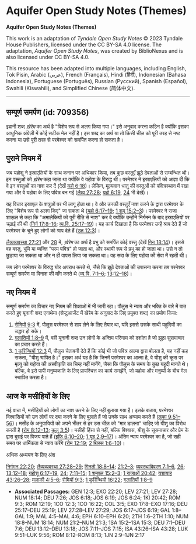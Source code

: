 # Aquifer Open Study Notes (Themes)

**Aquifer Open Study Notes (Themes)**

This work is an adaptation of *Tyndale Open Study Notes* © 2023 Tyndale House Publishers, licensed under the CC BY\-SA 4\.0 license. The adaptation, *Aquifer Open Study Notes*, was created by BiblioNexus and is also licensed under CC BY\-SA 4\.0\.

This resource has been adapted into multiple languages, including English, Tok Pisin, Arabic (عربي), French (Français), Hindi (हिंदी), Indonesian (Bahasa Indonesia), Portuguese (Português), Russian (Русский), Spanish (Español), Swahili (Kiswahili), and Simplified Chinese (简体中文).



--------------------------------

## सम्पूर्ण समर्पण (id: 709356)

इब्रानी शब्द *ख़ेरेम* का अर्थ है "विशेष रूप से अलग किया गया।" इसे अनुवाद करना कठिन है क्योंकि इसका आधुनिक अंग्रेज़ी में कोई सटीक मेल नहीं है। इस शब्द का अर्थ या तो किसी चीज़ को पूरी तरह से नष्ट करना या उसे पूरी तरह से परमेश्वर को समर्पित करना हो सकता है।

पुराने नियम में
---------------

जब यहोशू ने इस्राएलियों के साथ कनान पर अधिकार किया, तब कुछ वस्तुएँ झूठे देवताओं से सम्बन्धित थी। इन वस्तुओं को *ख़ेरेम* कहा जाता था क्योंकि वे यहोवा के विरुद्ध थी। परमेश्वर ने इस्राएलियों को आज्ञा दी कि वे इन वस्तुओं का नाश कर दें (देखें [यहो 6:18](https://ref.ly/Josh6:18))। लेकिन, मूल्यवान धातु की वस्तुओं को पवित्रस्थान में रखा गया और वे यहोवा के लिए पवित्र बन गईं ([लैव्य 27:28](https://ref.ly/Lev27:28); [यहो 6:19](https://ref.ly/Josh6:19), [24](https://ref.ly/Josh6:24) भी देखें)। 

यह विचार इस्राएल के शत्रुओं पर भी लागू होता था। वे और उनकी वस्तुएँ नाश करने के द्वारा परमेश्वर के लिए "विशेष रूप से अलग किए" जा सकता थे ([यहो 6:17–19](https://ref.ly/Josh6:17-Josh6:19); [1 शमू 15:2–3](https://ref.ly/1Sam15:2-1Sam15:3))। परमेश्वर ने राजा शाऊल से कहा कि "अमालेकियों को पूरी रीति से नाश" कर दे क्योंकि उन्होंने निर्गमन के बाद इस्राएलियों पर चढ़ाई की थी ([निर्ग 17:8–16](https://ref.ly/Exod17:8-Exod17:16); [व्य.वि. 25:17–19](https://ref.ly/Deut25:17-Deut25:19))। यह कार्य दिखाता है कि परमेश्वर उन्हें श्राप देते हैं जो परमेश्वर के चुने हुए लोगों को श्राप देते हैं ([उत 12:3](https://ref.ly/Gen12:3))।

[लैव्यव्यवस्था 27:21](https://ref.ly/Lev27:21) और [28](https://ref.ly/Lev27:28) में, *ख़ेरेम* का अर्थ है प्रभु को समर्पित कोई वस्तु (देखें [गिन 18:14](https://ref.ly/Num18:14))। इससे वह वस्तु, भूमि या व्यक्ति "परम पवित्र" हो जाता था, और स्थायी रूप से प्रभु का हो जाता था। उसे न तो छुड़ाया जा सकता था और न ही वापस लिया जा सकता था। वह सदा के लिए यहोवा की सेवा में रहती थी।

जब लोग परमेश्वर के विरुद्ध घोर अपराध करते थे, जैसे कि झूठे देवताओं की उपासना करना तब परमेश्वर सम्पूर्ण समर्पण या विनाश की माँग करते थे ([व्य.वि. 7:1–6](https://ref.ly/Deut7:1-Deut7:6); [13:12–18](https://ref.ly/Deut13:12-Deut13:18))।

नए नियम में
-----------

सम्पूर्ण समर्पण का विचार नए नियम की शिक्षाओं में भी जारी रहा। पौलुस ने न्याय और भक्ति के बारे में बात करते हुए यूनानी शब्द एनाथेमा (सेप्टुआजेंट में खेरेम के अनुवाद के लिए प्रयुक्त शब्द) का प्रयोग किया:

1. [रोमियों 9:3](https://ref.ly/Rom9:3) में, पौलुस परमेश्वर से शाप लेने के लिए तैयार था, यदि इससे उसके साथी यहूदियों का उद्धार हो सके।
2. [गलातियों 1:8–9](https://ref.ly/Gal1:8-Gal1:9) में, वही यूनानी शब्द उन लोगों के अन्तिम परिणाम को दर्शाता है जो झूठा सुसमाचार का प्रचार करते हैं।
3. [1 कुरिन्थियों 12:3](https://ref.ly/1Cor12:3) में, पौलुस चेतावनी देते हैं कि कोई भी जो पवित्र आत्मा द्वारा बोलता है, यह नहीं कह सकता, "यीशु श्रापित है।" इसका अर्थ यह है कि जिनमें परमेश्वर का आत्मा है, वे यीशु की क्रूस पर मृत्यु को यहोवा की अस्वीकृति का चिन्ह नहीं मानेंगे, जैसा कि पौलुस के समय के कुछ यहूदी मानते थे। बल्कि, वे इसे पापी मनुष्यजाति के लिए प्रायश्चित्त का कार्य समझेंगे, जो यहोवा और मनुष्यों के बीच मेल स्थापित करता है।

आज के मसीहियों के लिए
---------------------

नई वाचा में, मसीहियों को लोगों का नाश करने के लिए नहीं बुलाया गया है। इसके बजाय, परमेश्वर विश्वासियों को उन लोगों पर दया करने के लिए बुलाते हैं जो उनके साथ अन्याय करते हैं ([लूका 9:51–56](https://ref.ly/Luke9:51-Luke9:56))। मसीह के अनुयायियों को अपने भीतर से हर उस चीज़ को "मार डालना" चाहिए जो यीशु का विरोध करती है ([रोम 8:12–13](https://ref.ly/Rom8:12-Rom8:13); [कुलु 3:5](https://ref.ly/Col3:5))। मसीही हिंसा से नहीं, बल्कि विश्वास, यीशु के सुसमाचार और प्रेम के द्वारा बुराई पर विजय पाते हैं ([इफि 6:10–20](https://ref.ly/Eph6:10-Eph6:20); [1 यूह 2:9–17](https://ref.ly/1John2:9-1John2:17))। अंतिम न्याय परमेश्वर का है, जो सही समय पर धार्मिकता से न्याय करेंगे ([रोम 12:19](https://ref.ly/Rom12:19); [2 थिस्स 1:6–10](https://ref.ly/2Thess1:6-2Thess1:10))।

अधिक अध्ययन के लिए अंश

[निर्गमन 22:20](https://ref.ly/Exod22:20); [लैव्यव्यवस्था 27:28–29](https://ref.ly/Lev27:28-Lev27:29); [गिनती 18:8–14](https://ref.ly/Num18:8-Num18:14); [21:2–3](https://ref.ly/Num21:2-Num21:3); [व्यवस्थाविवरण 7:1–6](https://ref.ly/Deut7:1-Deut7:6), [26](https://ref.ly/Deut7:26); [13:12–18](https://ref.ly/Deut13:12-Deut13:18); [यहोशू 6:17–19](https://ref.ly/Josh6:17-Josh6:19), [24](https://ref.ly/Josh6:24); [7:11–15](https://ref.ly/Josh7:11-Josh7:15); [1 शमूएल 15:2–3](https://ref.ly/1Sam15:2-1Sam15:3); [1 राजाओं 20:42](https://ref.ly/1Kgs20:42); [यशायाह 43:26–28](https://ref.ly/Isa43:26-Isa43:28); [मलाकी 4:5–6](https://ref.ly/Mal4:5-Mal4:6); [रोमियों 9:3](https://ref.ly/Rom9:3); [1 कुरिन्थियों 16:22](https://ref.ly/1Cor16:22); [गलातियों 1:8–9](https://ref.ly/Gal1:8-Gal1:9)

* **Associated Passages:** GEN 12:3; EXO 22:20; LEV 27:21; LEV 27:28; NUM 18:14; DEU 7:26; JOS 6:18; JOS 6:19; JOS 6:24; 1KI 20:42; ROM 9:3; ROM 12:19; 1CO 12:3; 1CO 16:22; COL 3:5; EXO 17:8–EXO 17:16; DEU 25:17–DEU 25:19; LEV 27:28–LEV 27:29; JOS 6:17–JOS 6:19; GAL 1:8–GAL 1:9; MAL 4:5–MAL 4:6; EPH 6:10–EPH 6:20; 2TH 1:6–2TH 1:10; NUM 18:8–NUM 18:14; NUM 21:2–NUM 21:3; 1SA 15:2–1SA 15:3; DEU 7:1–DEU 7:6; DEU 13:12–DEU 13:18; JOS 7:11–JOS 7:15; ISA 43:26–ISA 43:28; LUK 9:51–LUK 9:56; ROM 8:12–ROM 8:13; 1JN 2:9–1JN 2:17

